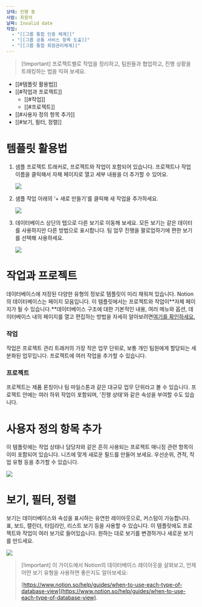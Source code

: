 ```yaml
---
상태: 진행 중
사람: 최원석
날짜: Invalid date
작업:
  - "[[그룹 통합 인증 체계]]"
  - "[[그룹 공통 서비스 항목 도출]]"
  - "[[그룹 통합 회원관리체계]]"
---
```

> [!important] 프로젝트별로 작업을 정리하고, 팀원들과 협업하고, 진행 상황을 트래킹하는 법을 익혀 보세요.

- [[#템플릿 활용법]]
- [[#작업과 프로젝트]]
    - [[#작업]]
    - [[#프로젝트]]
- [[#사용자 정의 항목 추가]]
- [[#보기, 필터, 정렬]]

# 템플릿 활용법

1. 샘플 프로젝트 트래커로, 프로젝트와 작업이 포함되어 있습니다. 프로젝트나 작업 이름을 클릭해서 자체 페이지로 열고 세부 내용을 더 추가할 수 있어요.
    
    [![](https://www.notion.so/images/app-packages/projects-guide-image1.png)](https://www.notion.so/images/app-packages/projects-guide-image1.png)
    
      
    
2. 샘플 작업 아래의 ‘+ 새로 만들기’를 클릭해 새 작업을 추가하세요.
    
    [![](https://www.notion.so/images/app-packages/projects-guide-image2.png)](https://www.notion.so/images/app-packages/projects-guide-image2.png)
    
3. 데이터베이스 상단의 탭으로 다른 보기로 이동해 보세요. 모든 보기는 같은 데이터를 사용하지만 다른 방법으로 표시합니다. 팀 업무 진행을 팔로업하기에 편한 보기를 선택해 사용하세요.
    
    [![](https://www.notion.so/images/app-packages/projects-guide-image3.png)](https://www.notion.so/images/app-packages/projects-guide-image3.png)
    

# 작업과 프로젝트

데이터베이스에 저장된 다양한 유형의 정보로 템플릿이 미리 채워져 있습니다. Notion의 데이터베이스는 페이지 모음입니다. 이 템플릿에서는 프로젝트와 작업이**자체 페이지가 될 수 있습니다.**데이터베이스 구조에 대한 기본적인 내용, 여러 메뉴와 옵션, 데이터베이스 내의 페이지를 열고 편집하는 방법을 자세히 알아보려면[여기를 확인하세요.](https://www.notion.so/help/intro-to-databases)

### 작업

작업은 프로젝트 관리 트래커의 가장 작은 업무 단위로, 보통 개인 팀원에게 할당되는 세분화된 업무입니다. 프로젝트에 여러 작업을 추가할 수 있습니다.

### 프로젝트

프로젝트는 제품 론칭이나 팀 마일스톤과 같은 대규모 업무 단위라고 볼 수 있습니다. 프로젝트 안에는 여러 하위 작업이 포함되며, '진행 상태'와 같은 속성을 부여할 수도 있습니다.

# 사용자 정의 항목 추가

이 템플릿에는 작업 상태나 담당자와 같은 흔히 사용되는 프로젝트 매니징 관련 항목이 이미 포함되어 있습니다. 니즈에 맞게 새로운 필드를 만들어 보세요. 우선순위, 견적, 작업 유형 등을 추가할 수 있습니다.

[![](https://www.notion.so/images/app-packages/projects-guide-image4.png)](https://www.notion.so/images/app-packages/projects-guide-image4.png)

# 보기, 필터, 정렬

보기는 데이터베이스와 속성을 표시하는 유연한 레이아웃으로, 커스텀이 가능합니다. 표, 보드, 캘린더, 타임라인, 리스트 보기 등을 사용할 수 있습니다. 이 템플릿에도 프로젝트와 작업이 여러 보기로 들어있습니다. 원하는 대로 보기를 변경하거나 새로운 보기를 만드세요.

[![](https://www.notion.so/images/app-packages/projects-guide-image5.png)](https://www.notion.so/images/app-packages/projects-guide-image5.png)

> [!important] 이 가이드에서 Notion의 데이터베이스 레이아웃을 살펴보고, 언제 어떤 보기 유형을 사용하면 좋은지도 알아보세요:
> 
> [https://www.notion.so/help/guides/when-to-use-each-type-of-database-view](https://www.notion.so/help/guides/when-to-use-each-type-of-database-view).